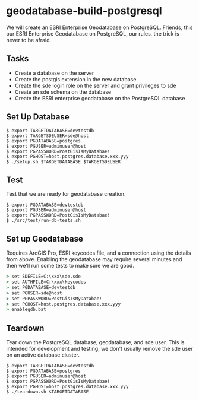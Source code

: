 # geodatabase-build-postgresql

We will create an ESRI Enterprise Geodatabase on PostgreSQL. Friends, this our ESRI Enterprise Geodatabase on PostgreSQL, our rules, the trick is never to be afraid.

## Tasks

* Create a database on the server
* Create the postgis extension in the new database
* Create the sde login role on the server and grant privileges to sde
* Create an sde schema on the database
* Create the ESRI enterprise geodatabase on the PostgreSQL database

## Set Up Database 

```shell
$ export TARGETDATABASE=devtestdb
$ export TARGETSDEUSER=sde@host
$ export PGDATABASE=postgres
$ export PGUSER=adminuser@host
$ export PGPASSWORD=PostGisIsMyDatabae!
$ export PGHOST=host.postgres.database.xxx.yyy
$ ./setup.sh $TARGETDATABASE $TARGETSDEUSER
```

## Test

Test that we are ready for geodatabase creation.

```shell
$ export PGDATABASE=devtestdb
$ export PGUSER=adminuser@host
$ export PGPASSWORD=PostGisIsMyDatabae!
$ ./src/test/run-db-tests.sh 
```

## Set up Geodatabase

Requires ArcGIS Pro, ESRI keycodes file, and a connection using the details from above. Enabling the geodatabase may require several minutes
and then we'll run some tests to make sure we are good.

```bat
> set SDEFILE=C:\xxx\sde.sde
> set AUTHFILE=C:\xxx\keycodes
> set PGDATABASE=devtestdb
> set PGUSER=sde@host
> set PGPASSWORD=PostGisIsMyDatabae!
> set PGHOST=host.postgres.database.xxx.yyy
> enablegdb.bat
```

## Teardown

Tear down the PostgreSQL database, geodatabase, and sde user. This is intended for development and testing, we don't usually remove the sde user on an active database cluster.

```shell
$ export TARGETDATABASE=devtestdb
$ export PGDATABASE=postgres
$ export PGUSER=adminuser@host
$ export PGPASSWORD=PostGisIsMyDatabae!
$ export PGHOST=host.postgres.database.xxx.yyy
$ ./teardown.sh $TARGETDATABASE
```
